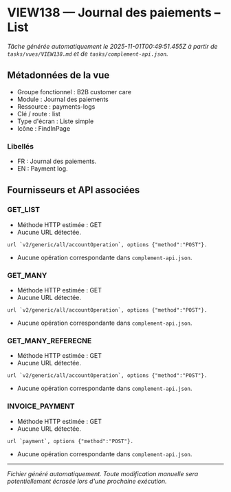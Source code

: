 # VIEW138 — Journal des paiements – List

_Tâche générée automatiquement le 2025-11-01T00:49:51.455Z à partir de `tasks/vues/VIEW138.md` et de `tasks/complement-api.json`._

## Métadonnées de la vue

- Groupe fonctionnel : B2B customer care
- Module : Journal des paiements
- Ressource : payments-logs
- Clé / route : list
- Type d'écran : Liste simple
- Icône : FindInPage

### Libellés
- FR : Journal des paiements.
- EN : Payment log.

## Fournisseurs et API associées

### GET_LIST

- Méthode HTTP estimée : GET
- Aucune URL détectée.

```text
url `v2/generic/all/accountOperation`, options {"method":"POST"}.
```

- Aucune opération correspondante dans `complement-api.json`.

### GET_MANY

- Méthode HTTP estimée : GET
- Aucune URL détectée.

```text
url `v2/generic/all/accountOperation`, options {"method":"POST"}.
```

- Aucune opération correspondante dans `complement-api.json`.

### GET_MANY_REFERECNE

- Méthode HTTP estimée : GET
- Aucune URL détectée.

```text
url `v2/generic/all/accountOperation`, options {"method":"POST"}.
```

- Aucune opération correspondante dans `complement-api.json`.

### INVOICE_PAYMENT

- Méthode HTTP estimée : GET
- Aucune URL détectée.

```text
url `payment`, options {"method":"POST"}.
```

- Aucune opération correspondante dans `complement-api.json`.

---

_Fichier généré automatiquement. Toute modification manuelle sera potentiellement écrasée lors d'une prochaine exécution._
